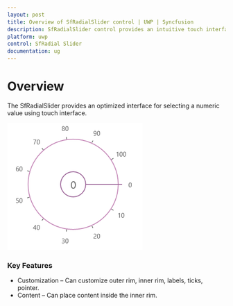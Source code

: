 ```yaml
---
layout: post
title: Overview of SfRadialSlider control | UWP | Syncfusion  
description: SfRadialSlider control provides an intuitive touch interface to select numeric values in a circular display.
platform: uwp
control: SfRadial Slider 
documentation: ug
---
```


# Overview  

The SfRadialSlider provides an optimized interface for selecting a numeric value using touch interface.

![](Overview_images/Overview_img1.png)

### Key Features

* Customization – Can customize outer rim, inner rim, labels, ticks, pointer. 
* Content – Can place content inside the inner rim. 
